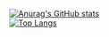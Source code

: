 [![Anurag's GitHub stats](https://github-readme-stats.vercel.app/api?username=meucham11)](https://github.com/anuraghazra/github-readme-stats)
</br>
[![Top Langs](https://github-readme-stats.vercel.app/api/top-langs/?username=meucham11)](https://github.com/anuraghazra/github-readme-stats)
